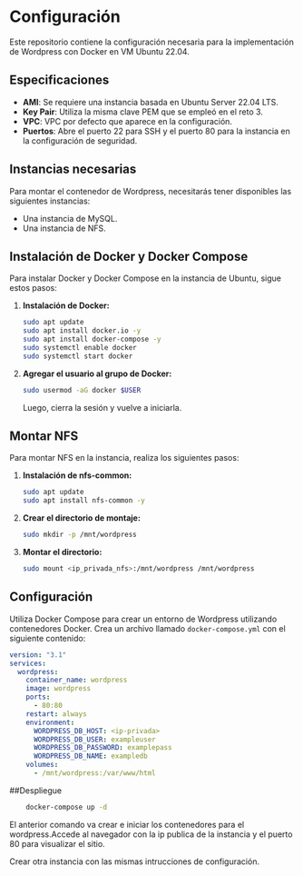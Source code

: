 # Configuración

Este repositorio contiene la configuración necesaria para la implementación de Wordpress con Docker en VM Ubuntu 22.04.

## Especificaciones

- **AMI**: Se requiere una instancia basada en Ubuntu Server 22.04 LTS.
- **Key Pair**: Utiliza la misma clave PEM que se empleó en el reto 3.
- **VPC**: VPC por defecto que aparece en la configuración.
- **Puertos**: Abre el puerto 22 para SSH y el puerto 80 para la instancia en la configuración de seguridad.


## Instancias necesarias

Para montar el contenedor de Wordpress, necesitarás tener disponibles las siguientes instancias:

- Una instancia de MySQL.
- Una instancia de NFS.

## Instalación de Docker y Docker Compose

Para instalar Docker y Docker Compose en la instancia de Ubuntu, sigue estos pasos:

1. **Instalación de Docker:**

    ```bash
    sudo apt update
    sudo apt install docker.io -y
    sudo apt install docker-compose -y
    sudo systemctl enable docker
    sudo systemctl start docker
    ```

2. **Agregar el usuario al grupo de Docker:**

    ```bash
    sudo usermod -aG docker $USER
    ```

    Luego, cierra la sesión y vuelve a iniciarla.

## Montar NFS

Para montar NFS en la instancia, realiza los siguientes pasos:

1. **Instalación de nfs-common:**

    ```bash
    sudo apt update
    sudo apt install nfs-common -y
    ```

2. **Crear el directorio de montaje:**

    ```bash
    sudo mkdir -p /mnt/wordpress
    ```

3. **Montar el directorio:**

    ```bash
    sudo mount <ip_privada_nfs>:/mnt/wordpress /mnt/wordpress
    ```

## Configuración

Utiliza Docker Compose para crear un entorno de Wordpress utilizando contenedores Docker. Crea un archivo llamado `docker-compose.yml` con el siguiente contenido:

```yaml
version: "3.1"
services:
  wordpress:
    container_name: wordpress
    image: wordpress
    ports:
      - 80:80
    restart: always
    environment:
      WORDPRESS_DB_HOST: <ip-privada>
      WORDPRESS_DB_USER: exampleuser
      WORDPRESS_DB_PASSWORD: examplepass
      WORDPRESS_DB_NAME: exampledb
    volumes:
      - /mnt/wordpress:/var/www/html
```

##Despliegue
```bash
    docker-compose up -d
 ```

El anterior comando va crear e iniciar los contenedores para el wordpress.Accede al navegador con la ip publica de la instancia y el puerto 80 para visualizar el sitio.

Crear otra instancia con las mismas intrucciones de configuración.

